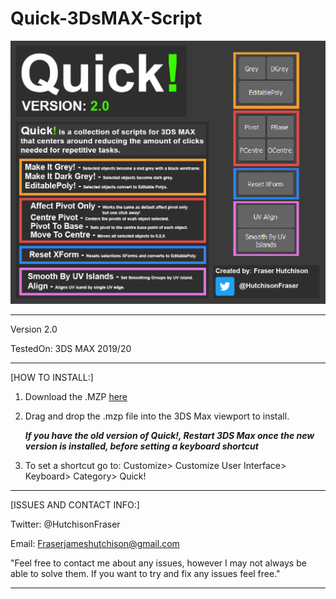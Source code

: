 # Quick-3DsMAX-Script

![](Misc/Images/Quick_v2_Showcase.jpg)

---------------------------------------------------------------------------------------------------------------------

Version 2.0

TestedOn: 3DS MAX 2019/20

---------------------------------------------------------------------------------------------------------------------
[HOW TO INSTALL:]


1. Download the .MZP [here](Quick_v2.mzp)

2. Drag and drop the .mzp file into the 3DS Max viewport to install.

    ***If you have the old version of Quick!, Restart 3DS Max once the new version is installed, before setting a keyboard shortcut***

3. To set a shortcut go to: Customize> Customize User Interface> Keyboard> Category> Quick!

---------------------------------------------------------------------------------------------------------------------

[ISSUES AND CONTACT INFO:]

Twitter: @HutchisonFraser 

Email: Fraserjameshutchison@gmail.com

"Feel free to contact me about any issues, however I may not always be able to solve them.
If you want to try and fix any issues feel free."

---------------------------------------------------------------------------------------------------------------------
